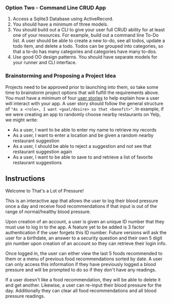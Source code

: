 

### Option Two - Command Line CRUD App

1. Access a Sqlite3 Database using ActiveRecord.
2. You should have a minimum of three models.
3. You should build out a CLI to give your user full CRUD ability for at least one of your resources.
 For example, build out a command line To-Do list. A user should be able to create a new to-do, see all todos, update a todo item, and delete a todo. Todos can be grouped into categories, so that a to-do has many categories and categories have many to-dos.
4. Use good OO design patterns. You should have separate models for your runner and CLI interface.

### Brainstorming and Proposing a Project Idea

Projects need to be approved prior to launching into them, so take some time to brainstorm project options that will fulfill the requirements above.  You must have a minimum of four [user stories](https://en.wikipedia.org/wiki/User_story) to help explain how a user will interact with your app.  A user story should follow the general structure of `"As a <role>, I want <goal/desire> so that <benefit>"`. In example, if we were creating an app to randomly choose nearby restaurants on Yelp, we might write:

* As a user, I want to be able to enter my name to retrieve my records
* As a user, I want to enter a location and be given a random nearby restaurant suggestion
* As a user, I should be able to reject a suggestion and not see that restaurant suggestion again
* As a user, I want to be able to save to and retrieve a list of favorite restaurant suggestions

## Instructions
Welcome to That's a Lot of Pressure!

This is an interactive app that allows the user to log their blood pressure once a day and receive food recommendations if that input is out of the range of normal/healthy blood pressure.

Upon creation of an account, a user is given an unique ID number that they must use to log in to the app. A feature yet to be added is 3 factor authentication if the user forgets this ID number. Future versions will ask the user for a birthdate, an answer to a security question and their own 5 digit pin number upon creation of an account so they can retrieve their login info.

Once logged in, the user can either view the last 5 foods recommended to them or a menu of previous food recommendations sorted by date. A user can only access this information if they have previously logged a blood pressure and will be prompted to do so if they don't have any readings.

If a user doesn't like a food recommendation, they will be able to delete it and get another. Likewise, a user can re-input their blood pressure for the day. Additionally they can clear all food recommendations and all blood pressure readings. 
